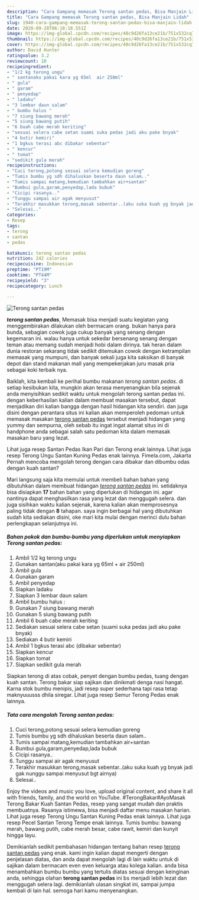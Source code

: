 ```yaml
---
description: "Cara Gampang memasak Terong santan pedas, Bisa Manjain Lidah"
title: "Cara Gampang memasak Terong santan pedas, Bisa Manjain Lidah"
slug: 1940-cara-gampang-memasak-terong-santan-pedas-bisa-manjain-lidah
date: 2020-09-28T06:18:18.551Z
image: https://img-global.cpcdn.com/recipes/40c9d26fa13ce21b/751x532cq70/terong-santan-pedas-foto-resep-utama.jpg
thumbnail: https://img-global.cpcdn.com/recipes/40c9d26fa13ce21b/751x532cq70/terong-santan-pedas-foto-resep-utama.jpg
cover: https://img-global.cpcdn.com/recipes/40c9d26fa13ce21b/751x532cq70/terong-santan-pedas-foto-resep-utama.jpg
author: David Hunter
ratingvalue: 3.2
reviewcount: 10
recipeingredient:
- "1/2 kg terong ungu"
- " santanaku pakai kara yg 65ml  air 250ml"
- " gula"
- " garam"
- " penyedap"
- " ladaku"
- "3 lembar daun salam"
- " bumbu halus "
- "7 siung bawang merah"
- "5 siung bawang putih"
- "6 buah cabe merah keriting"
- "sesuai selera cabe setan suami suka pedas jadi aku pake bnyak"
- "4 butir kemiri"
- "1 bgkus terasi abc dibakar sebentar"
- " kencur"
- " tomat"
- "sedikit gula merah"
recipeinstructions:
- "Cuci terong,potong sesuai selera kemudian goreng"
- "Tumis bumbu yg sdh dihaluskan beserta daun salam.."
- "Tumis sampai matang,kemudian tambahkan air+santan"
- "Bumbui gula,garam,penyedap,lada bubuk"
- "Cicipi rasanya.."
- "Tunggu sampai air agak menyusut"
- "Terakhir masukkan terong,masak sebentar..(aku suka kuah yg bnyak jadi gak nunggu sampai menyusut bgt airnya)"
- "Selesai.."
categories:
- Resep
tags:
- terong
- santan
- pedas

katakunci: terong santan pedas 
nutrition: 242 calories
recipecuisine: Indonesian
preptime: "PT19M"
cooktime: "PT44M"
recipeyield: "3"
recipecategory: Lunch

---
```



![Terong santan pedas](https://img-global.cpcdn.com/recipes/40c9d26fa13ce21b/751x532cq70/terong-santan-pedas-foto-resep-utama.jpg)

<b><i>terong santan pedas</i></b>, Memasak bisa menjadi suatu kegiatan yang menggembirakan dilakukan oleh bermacam orang. bukan hanya para bunda, sebagian cowok juga cukup banyak yang senang dengan kegemaran ini. walau hanya untuk sekedar bersenang senang dengan teman atau memang sudah menjadi hobi dalam dirinya. tak heran dalam dunia restoran sekarang tidak sedikit ditemukan cowok dengan ketrampilan memasak yang mumpuni, dan banyak sekali juga kita saksikan di banyak depot dan stand makanan mall yang mempekerjakan juru masak pria sebagai koki terbaik nya.

Baiklah, kita kembali ke perihal bumbu makanan <i>terong santan pedas</i>. di setiap kesibukan kita, mungkin akan terasa menyenangkan bila sejenak anda menyisihkan sedikit waktu untuk mengolah terong santan pedas ini. dengan keberhasilan kalian dalam membuat masakan tersebut, dapat menjadikan diri kalian bangga dengan hasil hidangan kita sendiri. dan juga disini dengan perantara situs ini kalian akan memperoleh pedoman untuk memasak masakan <u>terong santan pedas</u> tersebut menjadi hidangan yang yummy dan sempurna, oleh sebab itu ingat ingat alamat situs ini di handphone anda sebagai salah satu pedoman kita dalam memasak masakan baru yang lezat.

Lihat juga resep Santan Pedas Ikan Pari dan Terong enak lainnya. Lihat juga resep Terong Ungu Santan Kuning Pedas enak lainnya. Fimela.com, Jakarta Pernah mencoba mengolah terong dengan cara dibakar dan dibumbu odas dengan kuah santan?


Mari langsung saja kita memulai untuk membeli bahan bahan yang dibutuhkan dalam membuat hidangan <u><i>terong santan pedas</i></u> ini. setidaknya bisa disiapkan <b>17</b> bahan bahan yang diperlukan di hidangan ini. agar nantinya dapat menghasilkan rasa yang lezat dan menggugah selera. dan juga sisihkan waktu kalian sejenak, karena kalian akan memprosesnya paling tidak dengan <b>8</b> tahapan. saya ingin berbagai hal yang dibutuhkan sudah kita sediakan disini, oke mari kita mulai dengan merinci dulu bahan perlengkapan selanjutnya ini.

<!--inarticleads1-->

##### Bahan pokok dan bumbu-bumbu yang diperlukan untuk menyiapkan Terong santan pedas:

1. Ambil 1/2 kg terong ungu
1. Gunakan  santan(aku pakai kara yg 65ml + air 250ml)
1. Ambil  gula
1. Gunakan  garam
1. Ambil  penyedap
1. Siapkan  ladaku
1. Siapkan 3 lembar daun salam
1. Ambil  bumbu halus :
1. Gunakan 7 siung bawang merah
1. Gunakan 5 siung bawang putih
1. Ambil 6 buah cabe merah keriting
1. Sediakan sesuai selera cabe setan (suami suka pedas jadi aku pake bnyak)
1. Sediakan 4 butir kemiri
1. Ambil 1 bgkus terasi abc (dibakar sebentar)
1. Siapkan  kencur
1. Siapkan  tomat
1. Siapkan sedikit gula merah


Siapkan terong di atas cobak, penyet dengan bumbu pedas, tuang dengan kuah santan. Terong bakar siap sajikan dan dinikmati denga nasi hangat. Karna stok bumbu menipis, jadi resep super sederhana tapi rasa tetap maknyuuusss dhila siregar. Lihat juga resep Semur Terong Pedas enak lainnya. 

<!--inarticleads2-->

##### Tata cara mengolah Terong santan pedas:

1. Cuci terong,potong sesuai selera kemudian goreng
1. Tumis bumbu yg sdh dihaluskan beserta daun salam..
1. Tumis sampai matang,kemudian tambahkan air+santan
1. Bumbui gula,garam,penyedap,lada bubuk
1. Cicipi rasanya..
1. Tunggu sampai air agak menyusut
1. Terakhir masukkan terong,masak sebentar..(aku suka kuah yg bnyak jadi gak nunggu sampai menyusut bgt airnya)
1. Selesai..


Enjoy the videos and music you love, upload original content, and share it all with friends, family, and the world on YouTube. #TerongBakar#AyoMasak Terong Bakar Kuah Santan Pedas, resep yang sangat mudah dan praktis membuatnya. Rasanya istimewa, bisa menjadi daftar menu masakan harian. Lihat juga resep Terong Ungu Santan Kuning Pedas enak lainnya. Lihat juga resep Pecel Santan Terong Tempe enak lainnya. Tumis bumbu: bawang merah, bawang putih, cabe merah besar, cabe rawit, kemiri dan kunyit hingga layu. 

Demikianlah sedikit pembahasan hidangan tentang bahan resep <u>terong santan pedas</u> yang enak. kami ingin kalian dapat mengerti dengan penjelasan diatas, dan anda dapat mengolah lagi di lain waktu untuk di sajikan dalam bermacam even even keluarga atau kolega kalian. anda bisa menambahkan bumbu bumbu yang tertulis diatas sesuai dengan keinginan anda, sehingga olahan <b>terong santan pedas</b> ini bs menjadi lebih lezat dan menggugah selera lagi. demikianlah ulasan singkat ini, sampai jumpa kembali di lain hal. semoga hari kamu menyenangkan.
